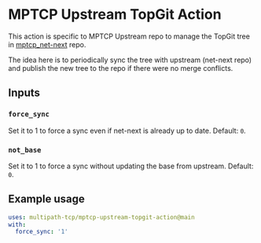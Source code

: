 # MPTCP Upstream TopGit Action

This action is specific to MPTCP Upstream repo to manage the TopGit tree in
[mptcp_net-next](https://github.com/multipath-tcp/mptcp_net-next) repo.

The idea here is to periodically sync the tree with upstream (net-next repo) and
publish the new tree to the repo if there were no merge conflicts.

## Inputs

### `force_sync`

Set it to 1 to force a sync even if net-next is already up to date. Default:
`0`.

### `not_base`

Set it to 1 to force a sync without updating the base from upstream. Default:
`0`.

## Example usage

```yaml
uses: multipath-tcp/mptcp-upstream-topgit-action@main
with:
  force_sync: '1'
```

